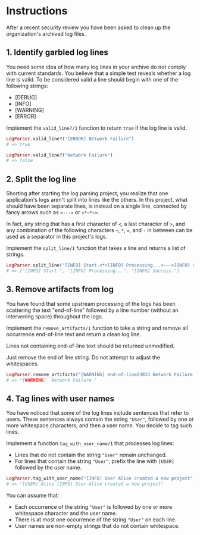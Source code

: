 # Instructions

After a recent security review you have been asked to clean up the organization's archived log files.

## 1. Identify garbled log lines

You need some idea of how many log lines in your archive do not comply with current standards.
You believe that a simple test reveals whether a log line is valid.
To be considered valid a line should begin with one of the following strings:

- [DEBUG]
- [INFO]
- [WARNING]
- [ERROR]

Implement the `valid_line?/1` function to return `true` if the log line is valid.

```elixir
LogParser.valid_line?("[ERROR] Network Failure")
# => true

LogParser.valid_line?("Network Failure")
# => false
```

## 2. Split the log line

Shorting after starting the log parsing project, you realize that one application's logs aren't split into lines like the others. In this project, what should have been separate lines, is instead on a single line, connected by fancy arrows such as `<--->` or `<*~*~>`.

In fact, any string that has a first character of `<`, a last character of `>`, and any combination of the following characters `~`, `*`, `=`, and `-` in between can be used as a separator in this project's logs.

Implement the `split_line/1` function that takes a line and returns a list of strings.

```elixir
LogParser.split_line("[INFO] Start.<*>[INFO] Processing...<~~~>[INFO] Success.")
# => ["[INFO] Start.", "[INFO] Processing...", "[INFO] Success."]
```

## 3. Remove artifacts from log

You have found that some upstream processing of the logs has been scattering the text "end-of-line" followed by a line number (without an intervening space) throughout the logs.

Implement the `remove_artifacts/1` function to take a string and remove all occurrence end-of-line text and return a clean log line.

Lines not containing end-of-line text should be returned unmodified.

Just remove the end of line string. Do not attempt to adjust the whitespaces.

```elixir
LogParser.remove_artifacts("[WARNING] end-of-line23033 Network Failure end-of-line27")
# => "[WARNING]  Network Failure "
```

## 4. Tag lines with user names

You have noticed that some of the log lines include sentences that refer to users.
These sentences always contain the string `"User"`, followed by one or more whitespace characters, and then a user name.
You decide to tag such lines.

Implement a function `tag_with_user_name/1` that processes log lines:

- Lines that do not contain the string `"User"` remain unchanged.
- For lines that contain the string `"User"`, prefix the line with `[USER]` followed by the user name.

```elixir
LogParser.tag_with_user_name("[INFO] User Alice created a new project")
# => "[USER] Alice [INFO] User Alice created a new project"
```

You can assume that:

- Each occurrence of the string `"User"` is followed by one or more whitespace character and the user name.
- There is at most one occurrence of the string `"User"` on each line.
- User names are non-empty strings that do not contain whitespace.
